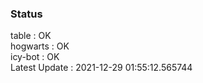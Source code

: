 ### Status


table : OK  
hogwarts : OK  
icy-bot : OK  
Latest Update : 2021-12-29 01:55:12.565744
